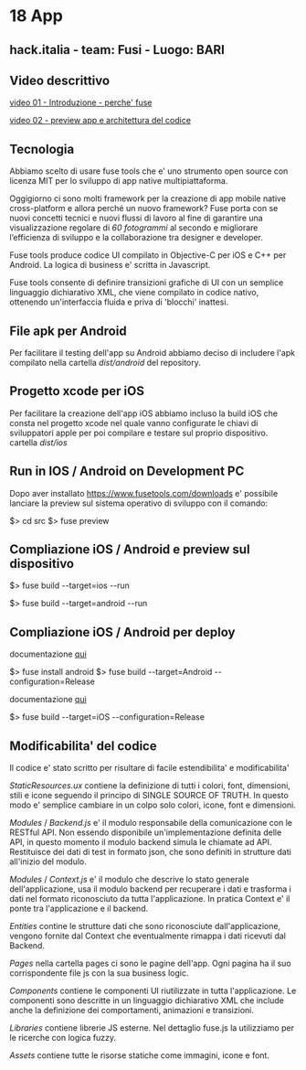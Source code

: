 # 18 App

##  hack.italia - team: Fusi - Luogo: BARI

## Video descrittivo

[video 01 - Introduzione - perche' fuse](https://youtu.be/wQCZudhLNZM)

[video 02 - preview app e architettura del codice]()


## Tecnologia

Abbiamo scelto di usare fuse tools che e' uno strumento open source con licenza MIT per lo sviluppo di app native multipiattaforma.

Oggigiorno ci sono molti framework per la creazione di app mobile native cross-platform e allora perché un nuovo framework? Fuse porta con se nuovi concetti tecnici e nuovi flussi di lavoro al fine di garantire una visualizzazione regolare di *60* *fotogrammi* al secondo e migliorare l’efficienza di sviluppo e la collaborazione tra designer e developer. 

Fuse tools produce codice UI compilato in Objective-C per iOS e C++ per Android.
La logica di business e' scritta in Javascript.

Fuse tools consente di definire transizioni grafiche di UI con un semplice linguaggio dichiarativo XML, che viene compilato in codice nativo, ottenendo un'interfaccia fluida e priva di 'blocchi' inattesi.

## File apk per Android

Per facilitare il testing dell'app su Android abbiamo deciso di includere l'apk compilato nella cartella _dist/android_ del repository.

## Progetto xcode per iOS

Per facilitare la creazione dell'app iOS abbiamo incluso la build iOS che consta nel progetto xcode nel quale vanno configurate le chiavi di sviluppatori apple per poi compilare e testare sul proprio dispositivo. cartella _dist/ios_

## Run in IOS / Android on Development PC

Dopo aver installato https://www.fusetools.com/downloads e' possibile lanciare la preview sul sistema operativo di sviluppo con il comando:

$> cd src
$> fuse preview

## Compliazione iOS / Android e preview sul dispositivo

$> fuse build --target=ios --run

$> fuse build --target=android --run

## Compliazione iOS / Android per deploy

documentazione [qui](https://www.fusetools.com/docs/basics/preview-and-export#android)

$> fuse install android
$> fuse build --target=Android --configuration=Release

documentazione [qui](https://www.fusetools.com/docs/basics/preview-and-export#ios)

$> fuse build --target=iOS --configuration=Release

## Modificabilita' del codice

Il codice e' stato scritto per risultare di facile estendibilita' e modificabilita'

_StaticResources.ux_ contiene la definizione di tutti i colori, font, dimensioni, stili e icone seguendo il principo di SINGLE SOURCE OF TRUTH. In questo modo e' semplice cambiare in un colpo solo colori, icone, font e dimensioni.

_Modules_ / _Backend.js_ e' il modulo responsabile della comunicazione con le RESTful API. Non essendo disponibile un'implementazione definita delle API, in questo momento il modulo backend simula le chiamate ad API. Restituisce dei dati di test in formato json, che sono definiti in strutture dati all'inizio del modulo.

_Modules_ / _Context.js_ e' il modulo che descrive lo stato generale dell'applicazione, usa il modulo backend per recuperare i dati e trasforma i dati nel formato riconosciuto da tutta l'applicazione. In pratica Context e' il ponte tra l'applicazione e il backend.

_Entities_ contine le strutture dati che sono riconosciute dall'applicazione, vengono fornite dal Context che eventualmente rimappa i dati ricevuti dal Backend.

_Pages_ nella cartella pages ci sono le pagine dell'app. Ogni pagina ha il suo corrispondente file js con la sua business logic.

_Components_ contiene le componenti UI riutilizzate in tutta l'applicazione. Le componenti sono descritte in un linguaggio dichiarativo XML che include anche la definizione dei comportamenti, animazioni e transizioni.

_Libraries_ contiene librerie JS esterne. Nel dettaglio fuse.js la utilizziamo per le ricerche con logica fuzzy.

_Assets_ contiene tutte le risorse statiche come immagini, icone e font.

